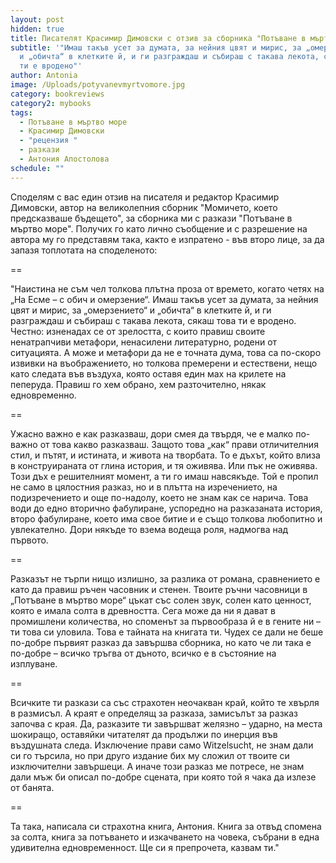 ```yaml
---
layout: post
hidden: true
title: Писателят Красимир Димовски с отзив за сборника "Потъване в мъртво море"
subtitle: '"Имаш такъв усет за думата, за нейния цвят и мирис, за „омерзението“
  и „обичта“ в клетките й, и ги разграждаш и събираш с такава лекота, сякаш това
  ти е вродено"'
author: Antonia
image: /Uploads/potyvanevmyrtvomore.jpg
category: bookreviews
category2: mybooks
tags:
  - Потъване в мъртво море
  - Красимир Димовски
  - "рецензия "
  - разкази
  - Антония Апостолова
schedule: ""
---
```

Споделям с вас един отзив на писателя и редактор Красимир Димовски, автор на великолепния сборник "Момичето, което предсказваше бъдещето", за сборника ми с разкази "Потъване в мъртво море". Получих го като лично съобщение и с разрешение на автора му го представям така, както е изпратено - във второ лице, за да запазя топлотата на споделеното:

\==

"Наистина не съм чел толкова плътна проза от времето, когато четях на „На Есме – с обич и омерзение“. Имаш такъв усет за думата, за нейния цвят и мирис, за „омерзението“ и „обичта“ в клетките й, и ги разграждаш и събираш с такава лекота, сякаш това ти е вродено. Честно: изненадах се от  зрелостта, с които правиш своите ненатрапчиви метафори, ненасилени литературно, родени от ситуацията. А може и метафори да не е точната дума, това са по-скоро извивки на въображението, но толкова премерени и естествени, нещо като следата във въздуха, която оставя един мах на крилете на пеперуда. Правиш го хем обрано, хем разточително, някак едновременно.

\==

Ужасно важно е  как разказваш, дори смея да твърдя, че е малко по-важно от това какво разказваш. Защото това „как“ прави отличителния стил, и пътят, и истината, и живота на творбата. То е дъхът, който влиза в конструираната от глина история, и тя оживява. Или пък не оживява. Този дъх е решителният момент, а ти го имаш навсякъде. Той е пропил не само в цялостния разказ, но и в плътта на изречението, на подизречението и още по-надолу, което не знам как се нарича. Това води до едно вторично фабулиране, успоредно на разказаната история, второ фабулиране, което има свое битие и е също толкова любопитно и увлекателно. Дори някъде то взема водеща роля, надмогва над първото.

\==

Разказът не търпи нищо излишно, за разлика от романа, сравнението е като да правиш ръчен часовник и стенен. Твоите ръчни часовници в „Потъване в мъртво море“ цъкат със солен звук, солен като ценност, която е имала солта в древността. Сега може да ни я дават в промишлени количества, но споменът за първообраза й е в гените ни – ти това си уловила. Това е тайната на книгата ти. Чудех се дали не беше по-добре първият разказ да завършва сборника, но като че ли така е по-добре – всичко тръгва от дъното, всичко е в състояние на изплуване. 

\==

Всичките ти разкази са със страхотен неочакван край, който те хвърля в размисъл. А краят е определящ за разказа, замисълът за разказ започва с края. Да, разказите ти завършват желязно – ударно, на места шокиращо, оставяйки читателят да продължи по инерция във въздушната следа. Изключение прави само Witzelsucht, не знам дали си го търсила, но при друго издание бих му сложил от твоите си изключителни завършeци. А иначе този разказ ме потресе, не знам дали мъж би описал по-добре сцената, при която той я чака да излезе от банята. 

\==

Та така, написала си страхотна книга, Антония. Книга за отвъд спомена за солта, книга за потъването и изкачването на човека, събрани в една удивителна едновременност. Ще си я препрочета, казвам ти."